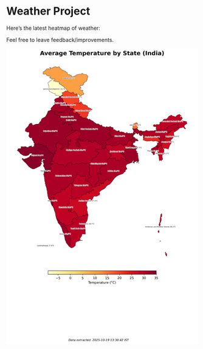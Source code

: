 # Weather Project

Here’s the latest heatmap of weather:

Feel free to leave feedback/improvements.

![India Heatmap](docs/assets/india_heatmap.png?v=F49AAC)
